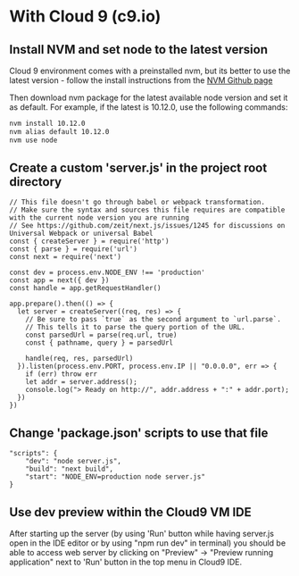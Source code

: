 # With Cloud 9 (c9.io) #

## Install NVM and set node to the latest version ##

Cloud 9 environment comes with a preinstalled nvm, but its better to use the latest
version - follow the install instructions from the [NVM Github page](https://github.com/creationix/nvm)

Then download nvm package for the latest available node version and set it as default.
For example, if the latest is 10.12.0, use the following commands:

```bash
nvm install 10.12.0
nvm alias default 10.12.0
nvm use node
```

## Create a custom 'server.js' in the project root directory ##

    // This file doesn't go through babel or webpack transformation.
    // Make sure the syntax and sources this file requires are compatible with the current node version you are running
    // See https://github.com/zeit/next.js/issues/1245 for discussions on Universal Webpack or universal Babel
    const { createServer } = require('http')
    const { parse } = require('url')
    const next = require('next')

    const dev = process.env.NODE_ENV !== 'production'
    const app = next({ dev })
    const handle = app.getRequestHandler()

    app.prepare().then(() => {
      let server = createServer((req, res) => {
        // Be sure to pass `true` as the second argument to `url.parse`.
        // This tells it to parse the query portion of the URL.
        const parsedUrl = parse(req.url, true)
        const { pathname, query } = parsedUrl

        handle(req, res, parsedUrl)
      }).listen(process.env.PORT, process.env.IP || "0.0.0.0", err => {
        if (err) throw err
        let addr = server.address();
        console.log("> Ready on http://", addr.address + ":" + addr.port);
      })
    })

## Change 'package.json' scripts to use that file ##

    "scripts": {
        "dev": "node server.js",
        "build": "next build",
        "start": "NODE_ENV=production node server.js"
    }

## Use dev preview within the Cloud9 VM IDE ##

After starting up the server (by using 'Run' button while having server.js open
in the IDE editor or by using "npm run dev" in terminal) you should be able to access web server by
clicking on "Preview" -> "Preview running application" next to 'Run' button in
the top menu in Cloud9 IDE.
